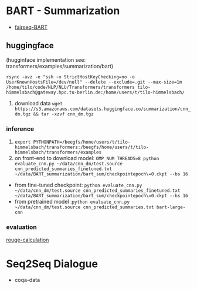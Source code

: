 
# BART - Summarization
* [fairseq-BART](https://github.com/pytorch/fairseq/tree/master/examples/bart)

## huggingface 
(hugginface implementation see: transformers/examples/summarization/bart)

`rsync -avz -e "ssh -o StrictHostKeyChecking=no -o UserKnownHostsFile=/dev/null" --delete --exclude=.git --max-size=1m /home/tilo/code/NLP/NLU/Transformers/transformers tilo-himmelsbach@gateway.hpc.tu-berlin.de:/home/users/t/tilo-himmelsbach/`

1. download data `wget https://s3.amazonaws.com/datasets.huggingface.co/summarization/cnn_dm.tgz && tar -xzvf cnn_dm.tgz`
    
### inference

1. `export PYTHONPATH=/beegfs/home/users/t/tilo-himmelsbach/transformers:/beegfs/home/users/t/tilo-himmelsbach/transformers/examples`
2. on front-end to download model: `OMP_NUM_THREADS=8 python evaluate_cnn.py ~/data/cnn_dm/test.source cnn_predicted_summaries_finetuned.txt ~/data/BART_summarization/bart_sum/checkpointepoch\=0.ckpt --bs 16`
* from fine-tuned checkpoint: `python evaluate_cnn.py ~/data/cnn_dm/test.source cnn_predicted_summaries_finetuned.txt ~/data/BART_summarization/bart_sum/checkpointepoch\=0.ckpt --bs 16`
* from pretrained model :`python evaluate_cnn.py ~/data/cnn_dm/test.source cnn_predicted_summaries.txt bart-large-cnn`

### evaluation
[rouge-calculation](https://github.com/pltrdy/rouge)

# Seq2Seq Dialogue

* coqa-data